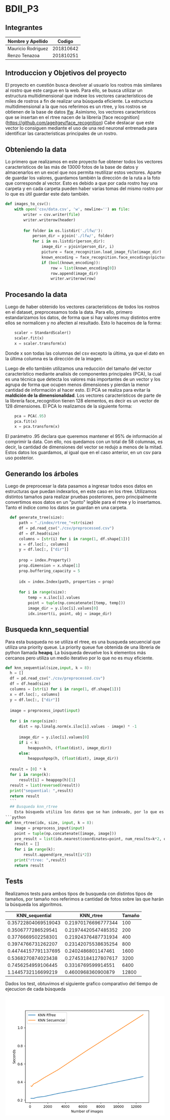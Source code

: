 # BDII_P3
## Integrantes
Nombre y Apellido | Codigo | 
--- | --- | 
Mauricio Rodriguez |  201810642 | 
Renzo Tenazoa | 201810251|

## Introduccion y Objetivos del proyecto
El proyecto en cuestión busca devolver al usuario los rostros más similares al rostro que este cargue en la web.
Para ello, se busca utilizar un estructura multidimensional que indexe los vectores característicos de miles de rostros a fin de realizar una búsqueda eficiente.
La estructura multidimensional a la que nos referimos es un rtree, y los rostros se obtienen de la base de datos [lfw](http://vis-www.cs.umass.edu/lfw/). Asimismo, los vectores característicos que se insertan en el rtree nacen de la librería [face recognition] (https://github.com/ageitgey/face_recognition) Cabe destacar que este vector lo consiguen mediante el uso de una red neuronal entrenada para identificar las caracteristicas principales de un rostro.

## Obteniendo la data
Lo primero que realizamos en este proyecto fue obtener todos los vectores caracteristicos de las más de 13000 fotos de la base de datos y almacenarlos en un excel que nos permita reutilizar estos vectores. Aparte de guardar los valores, guardamos también la dirección de la ruta a la foto que corresponde al vector. Esto es debido a que por cada rostro hay una carpeta y en cada carpeta pueden haber varias tomas del mismo rostro por lo que es útil guardar este dato también.

```python
def images_to_csv():
    with open('csv/data.csv', 'w', newline='') as file:
        writer = csv.writer(file)
        writer.writerow(header)

        for folder in os.listdir('./lfw/'): 
            person_dir = pjoin('./lfw/', folder)
            for i in os.listdir(person_dir):  
                image_dir = pjoin(person_dir, i)
                picture = face_recognition.load_image_file(image_dir)
                known_encoding = face_recognition.face_encodings(picture)
                if (bool(known_encoding)):
                    row = list(known_encoding[0])
                    row.append(image_dir)
                    writer.writerow(row)
```

## Procesando la data

Luego de haber obtenido los vectores característicos de todos los rostros en el dataset, preprocesamos toda la data.
Para ello, primero estandarizamos los datos, de forma que si hay valores muy distintos entre ellos se normalicen y no afecten al resultado. Esto lo hacemos de la forma: 

```python
    scaler = StandardScaler()
    scaler.fit(x)
    x = scaler.transform(x)
```
Donde x son todas las columnas del csv excepto la última, ya que el dato en la última columna es la dirección de la imagen.

Luego de ello también utilizamos una reducción del tamaño del vector característico mediante analisis de componentes principales (PCA), la cual es una técnica que 
detecta los valores más importantes de un vector y los agrupa de forma que ocupen menos dimensiones y pierdan la menor cantidad de información al hacer esto. El PCA se realiza para evitar la **maldición de la dimensionalidad**. Los vectores característicos de parte de la librería face_recognition tienen 128 elementos, es decir es un vector de 128 dimensiones. El PCA lo realizamos de la siguiente forma:
```python
    pca = PCA(.95)
    pca.fit(x)
    x = pca.transform(x)
```
El parámetro .95 declara que queremos mantener el 95% de información al comprimir la data. Con ello, nos quedamos con un total de 58 columnas, es decir, la cantidad de dimensiones del vector se redujo a menos de la mitad.
Estos datos los guardamos, al igual que en el caso anterior, en un csv para uso posterior.

## Generando los árboles
Luego de preprocesar la data pasamos a ingresar todos esos datos en estructuras que puedan indexarlos, en este caso en los rtree. 
Utilizamos distintos tamaños para realizar pruebas posteriores, pero principalmente convertimos esos datos en un "punto" legible para el rtree y lo insertamos. Tanto el índice como los datos se guardan en una carpeta.

```python
  def generate_tree(size):
      path = "./index/rtree_"+str(size)
      df = pd.read_csv("./csv/preprocessed.csv")
      df = df.head(size)
      columns = [str(i) for i in range(1, df.shape[1])]
      x = df.loc[:, columns]
      y = df.loc[:, ["dir"]]

      prop = index.Property()
      prop.dimension = x.shape[1]
      prop.buffering_capacity = 5

      idx = index.Index(path, properties = prop)

      for i in range(size):
          temp = x.iloc[i].values
          point = tuple(np.concatenate([temp, temp]))
          image_dir = y.iloc[i].values[0]
          idx.insert(i, point, obj = image_dir)
```
## Busqueda knn_sequential
  Para esta busqueda no se utiliza el rtree, es una busqueda secuencial que utiliza una priority queue. La priority queue fue obtenida de una libreria de python 
  llamada **heapq**. La búsqueda devuelve los k elementos más cercanos pero utiliza un medio iterativo por lo que no es muy eficiente. 
  
  ```python
  def knn_sequential(size,input, k = 8):
    h = []
    df = pd.read_csv("./csv/preprocessed.csv")
    df = df.head(size)
    columns = [str(i) for i in range(1, df.shape[1])]
    x = df.loc[:, columns]
    y = df.loc[:, ["dir"]]
    
    image = preprocess_input(input)

    for i in range(size):
        dist = np.linalg.norm(x.iloc[i].values - image) * -1
        
        image_dir = y.iloc[i].values[0]
        if i < k:
            heappush(h, (float(dist), image_dir))
        else:
            heappushpop(h, (float(dist), image_dir))
                    
    result = [0] * k
    for i in range(k):
        result[i] = heappop(h)[1]
    result = list(reversed(result))
    print("sequential: ",result)
    return result
    ```
    ## Busqueda knn_rtree
      Esta búsqueda utiliza los datos que se han indexado, por lo que es más eficiente. Al igual que en el caso anterior, devuelve los k valores más cercanos al  input.
```python
  def knn_rtree(idx, size, input, k = 8):
      image = preprocess_input(input)
      point = tuple(np.concatenate([image, image]))
      pre_result = list(idx.nearest(coordinates=point, num_results=k*2, objects = "raw"))
      result = []
      for i in range(k):
          result.append(pre_result[i*2])
      print("rtree: ",result)
      return result
```

## Tests
Realizamos tests para ambos tipos de busqueda con distintos tipos de tamaños, por tamaño nos referimos a cantidad de fotos sobre las que harán la búsqueda los algoritmos.

KNN_sequential | KNN_rtree | Tamaño |
--- | --- | --- |
0.35722804069519043|  0.21970176696777344 | 100
0.3506777286529541| 0.21974420547485352| 200
0.3776669502258301 | 0.21924376487731934| 400
0.3974766731262207 | 0.23142075538635254| 800
0.44744157791137695| 0.2402486801147461| 1600
0.5368270874023438| 0.27453184127807617| 3200
0.7456254959106445 | 0.3316769599914551| 6400
1.1445732116699219 | 0.4600968360900879| 12800

Dados los test, obtuvimos el siguiente grafico comparativo del tiempo de ejecucion de cada búsqueda

![alt text](https://github.com/mauricio-rodriguez/BDII_P3/blob/main/test.png)

